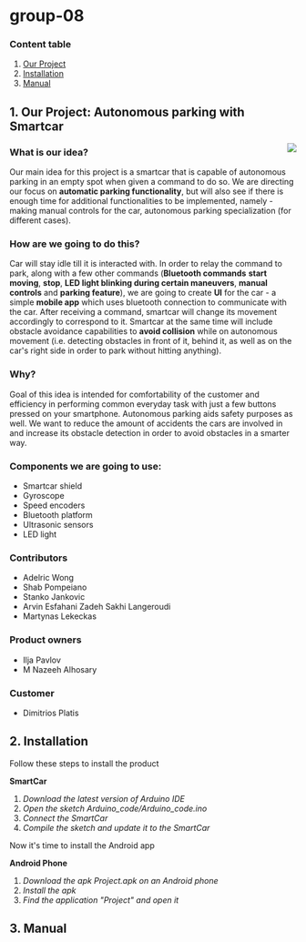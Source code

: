 # group-08

### Content table
1. <a href="#ourproject">Our Project</a>
2. <a href="#installation">Installation</a>
3. <a href="#manual">Manual</a>

## 1. Our Project: Autonomous parking with Smartcar<a id="ourproject"></a>

<img align="right" src="https://media.giphy.com/media/KHcGe1SGuh6sI2tYgy/giphy.gif">

### What is our idea?

Our main idea for this project is a smartcar that is capable of autonomous parking in an empty spot when given a command to do so. We are directing our focus on **automatic parking functionality**, but will also see if there is enough time for additional functionalities to be implemented, namely - making manual controls for the car, autonomous parking specialization (for different cases).



### How are we going to do this?
Car will stay idle till it is interacted with. In order to relay the command to park, along with a few other commands (**Bluetooth commands** **start moving**, **stop**, **LED light blinking during certain maneuvers**, **manual controls** and **parking feature**), we are going to create **UI** for the car - a simple **mobile app** which uses bluetooth connection to communicate with the car. After receiving a command, smartcar will change its movement accordingly to correspond to it. Smartcar at the same time will include obstacle avoidance capabilities to **avoid collision** while on autonomous movement (i.e. detecting obstacles in front of it, behind it, as well as on the car's right side in order to park without hitting anything).

### Why?
Goal of this idea is intended for comfortability of the customer and efficiency in performing common everyday task with just a few buttons pressed on your smartphone. Autonomous parking aids safety purposes as well. We want to reduce the amount of accidents the cars are involved in and increase its obstacle detection in order to avoid obstacles in a smarter way.

### Components we are going to use:
  - Smartcar shield
  - Gyroscope
  - Speed encoders
  - Bluetooth platform
  - Ultrasonic sensors
  - LED light
  
### Contributors
- Adelric Wong
- Shab Pompeiano
- Stanko Jankovic
- Arvin Esfahani Zadeh Sakhi Langeroudi
- Martynas Lekeckas

### Product owners
- Ilja Pavlov
- M Nazeeh Alhosary

### Customer
- Dimitrios Platis

## 2. Installation<a id="installation"></a>

Follow these steps to install the product

**SmartCar**
1. *Download the latest version of Arduino IDE*
2. *Open the sketch Arduino_code/Arduino_code.ino*
3. *Connect the SmartCar*
4. *Compile the sketch and update it to the SmartCar*

Now it's time to install the Android app

**Android Phone**
1. *Download the apk Project.apk on an Android phone*
2. *Install the apk*
3. *Find the application "Project" and open it*


## 3. Manual <a id="manual"></a>
